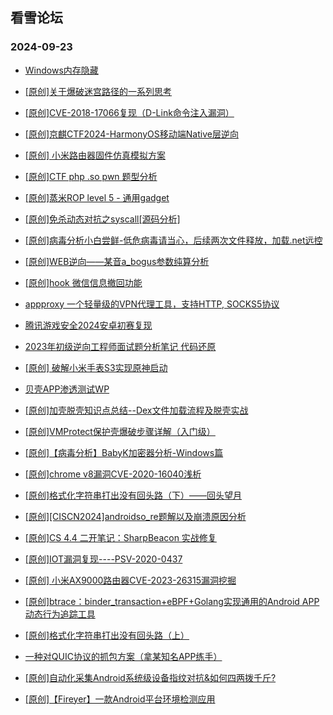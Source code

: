 ## 看雪论坛 
### 2024-09-23

+ [Windows内存隐藏](https://bbs.kanxue.com/thread-282107.htm)

+ [[原创]关于爆破迷宫路径的一系列思考](https://bbs.kanxue.com/thread-282091.htm)

+ [[原创]CVE-2018-17066复现（D-Link命令注入漏洞）](https://bbs.kanxue.com/thread-282039.htm)

+ [[原创]京麒CTF2024-HarmonyOS移动端Native层逆向](https://bbs.kanxue.com/thread-282037.htm)

+ [[原创] 小米路由器固件仿真模拟方案](https://bbs.kanxue.com/thread-282034.htm)

+ [[原创]CTF php .so pwn 题型分析](https://bbs.kanxue.com/thread-282026.htm)

+ [[原创]蒸米ROP level 5 - 通用gadget](https://bbs.kanxue.com/thread-282025.htm)

+ [[原创]免杀动态对抗之syscall[源码分析]](https://bbs.kanxue.com/thread-282013.htm)

+ [[原创]病毒分析小白尝鲜-低危病毒请当心，后续两次文件释放，加载.net远控](https://bbs.kanxue.com/thread-282012.htm)

+ [[原创]WEB逆向——某音a_bogus参数纯算分析](https://bbs.kanxue.com/thread-282010.htm)

+ [[原创]hook 微信信息撤回功能](https://bbs.kanxue.com/thread-282005.htm)

+ [appproxy 一个轻量级的VPN代理工具，支持HTTP, SOCKS5协议](https://bbs.kanxue.com/thread-282002.htm)

+ [腾讯游戏安全2024安卓初赛复现](https://bbs.kanxue.com/thread-281998.htm)

+ [2023年初级逆向工程师面试题分析笔记 代码还原](https://bbs.kanxue.com/thread-281992.htm)

+ [[原创] 破解小米手表S3实现原神启动](https://bbs.kanxue.com/thread-281981.htm)

+ [贝壳APP渗透测试WP](https://bbs.kanxue.com/thread-281979.htm)

+ [[原创]加壳脱壳知识点总结--Dex文件加载流程及脱壳实战](https://bbs.kanxue.com/thread-281969.htm)

+ [[原创]VMProtect保护壳爆破步骤详解（入门级）](https://bbs.kanxue.com/thread-281960.htm)

+ [[原创]【病毒分析】BabyK加密器分析-Windows篇](https://bbs.kanxue.com/thread-281950.htm)

+ [[原创]chrome v8漏洞CVE-2020-16040浅析](https://bbs.kanxue.com/thread-281930.htm)

+ [[原创]格式化字符串打出没有回头路（下）——回头望月](https://bbs.kanxue.com/thread-281920.htm)

+ [[原创][CISCN2024]androidso_re题解以及崩溃原因分析](https://bbs.kanxue.com/thread-281916.htm)

+ [[原创]CS 4.4 二开笔记：SharpBeacon 实战修复](https://bbs.kanxue.com/thread-281908.htm)

+ [[原创]IOT漏洞复现----PSV-2020-0437](https://bbs.kanxue.com/thread-281905.htm)

+ [[原创] 小米AX9000路由器CVE-2023-26315漏洞挖掘](https://bbs.kanxue.com/thread-281901.htm)

+ [[原创]btrace：binder_transaction+eBPF+Golang实现通用的Android APP动态行为追踪工具](https://bbs.kanxue.com/thread-281895.htm)

+ [[原创]格式化字符串打出没有回头路（上）](https://bbs.kanxue.com/thread-281894.htm)

+ [一种对QUIC协议的抓包方案（拿某知名APP练手）](https://bbs.kanxue.com/thread-281892.htm)

+ [[原创]自动化采集Android系统级设备指纹对抗&如何四两拨千斤?](https://bbs.kanxue.com/thread-281889.htm)

+ [[原创]【Fireyer】一款Android平台环境检测应用](https://bbs.kanxue.com/thread-281883.htm)

